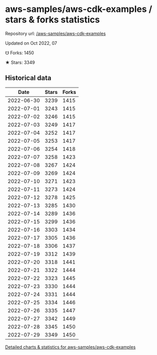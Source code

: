 # aws-samples/aws-cdk-examples / stars & forks statistics

Repository url: [/aws-samples/aws-cdk-examples](https://github.com/aws-samples/aws-cdk-examples)

Updated on Oct 2022, 07

☋ Forks: 1450

★ Stars: 3349

## Historical data
| Date | Stars | Forks |
|------|-------|-------|
| 2022-06-30 | 3239 | 1415 | 
| 2022-07-01 | 3243 | 1415 | 
| 2022-07-02 | 3246 | 1415 | 
| 2022-07-03 | 3249 | 1417 | 
| 2022-07-04 | 3252 | 1417 | 
| 2022-07-05 | 3253 | 1417 | 
| 2022-07-06 | 3254 | 1418 | 
| 2022-07-07 | 3258 | 1423 | 
| 2022-07-08 | 3267 | 1424 | 
| 2022-07-09 | 3269 | 1424 | 
| 2022-07-10 | 3271 | 1423 | 
| 2022-07-11 | 3273 | 1424 | 
| 2022-07-12 | 3278 | 1425 | 
| 2022-07-13 | 3285 | 1430 | 
| 2022-07-14 | 3289 | 1436 | 
| 2022-07-15 | 3299 | 1436 | 
| 2022-07-16 | 3303 | 1434 | 
| 2022-07-17 | 3305 | 1436 | 
| 2022-07-18 | 3306 | 1437 | 
| 2022-07-19 | 3312 | 1439 | 
| 2022-07-20 | 3318 | 1441 | 
| 2022-07-21 | 3322 | 1444 | 
| 2022-07-22 | 3323 | 1445 | 
| 2022-07-23 | 3330 | 1444 | 
| 2022-07-24 | 3331 | 1444 | 
| 2022-07-25 | 3334 | 1446 | 
| 2022-07-26 | 3335 | 1447 | 
| 2022-07-27 | 3342 | 1449 | 
| 2022-07-28 | 3345 | 1450 | 
| 2022-07-29 | 3349 | 1450 | 


[Detailed charts & statistics for aws-samples/aws-cdk-examples](https://reviewgithub.com/rep/aws-samples/aws-cdk-examples)
